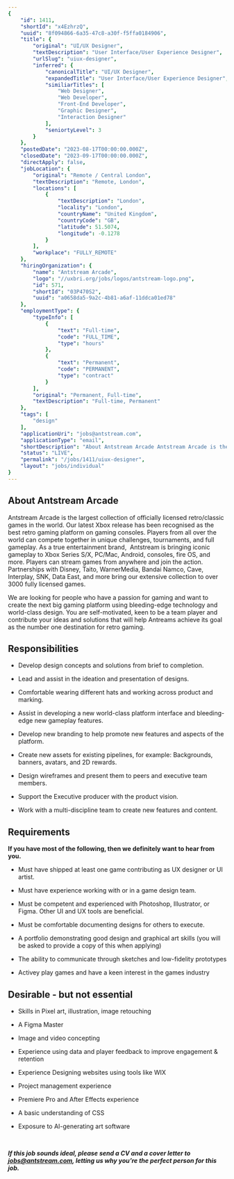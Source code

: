 ```yaml
---
{
	"id": 1411,
	"shortId": "x4EzhrzQ",
	"uuid": "8f094866-6a35-47c8-a30f-f5ffa0184906",
	"title": {
		"original": "UI/UX Designer",
		"textDescription": "User Interface/User Experience Designer",
		"urlSlug": "uiux-designer",
		"inferred": {
			"canonicalTitle": "UI/UX Designer",
			"expandedTitle": "User Interface/User Experience Designer",
			"similiarTitles": [
				"Web Designer",
				"Web Developer",
				"Front-End Developer",
				"Graphic Designer",
				"Interaction Designer"
			],
			"seniortyLevel": 3
		}
	},
	"postedDate": "2023-08-17T00:00:00.000Z",
	"closedDate": "2023-09-17T00:00:00.000Z",
	"directApply": false,
	"jobLocation": {
		"original": "Remote / Central London",
		"textDescription": "Remote, London",
		"locations": [
			{
				"textDescription": "London",
				"locality": "London",
				"countryName": "United Kingdom",
				"countryCode": "GB",
				"latitude": 51.5074,
				"longitude": -0.1278
			}
		],
		"workplace": "FULLY_REMOTE"
	},
	"hiringOrganization": {
		"name": "Antstream Arcade",
		"logo": "//uxbri.org/jobs/logos/antstream-logo.png",
		"id": 571,
		"shortId": "03P470S2",
		"uuid": "a0658da5-9a2c-4b81-a6af-11ddca01ed78"
	},
	"employmentType": {
		"typeInfo": [
			{
				"text": "Full-time",
				"code": "FULL_TIME",
				"type": "hours"
			},
			{
				"text": "Permanent",
				"code": "PERMANENT",
				"type": "contract"
			}
		],
		"original": "Permanent, Full-time",
		"textDescription": "Full-time, Permanent"
	},
	"tags": [
		"design"
	],
	"applicationUri": "jobs@antstream.com",
	"applicationType": "email",
	"shortDescription": "About Antstream Arcade Antstream Arcade is the largest collection of officially licensed retro/classic games in the world. Our latest Xbox release has been recognised as the best retro gaming",
	"status": "LIVE",
	"permalink": "/jobs/1411/uiux-designer",
	"layout": "jobs/individual"
}
---
```

<h2>About Antstream Arcade</h2><p>Antstream Arcade is the largest collection of officially licensed retro/classic games in the world. Our latest Xbox release has been recognised as the best retro gaming platform&nbsp;on gaming consoles. Players from all over the world can compete together in unique challenges, tournaments, and full gameplay. As a true entertainment brand,&nbsp; Antstream is bringing iconic gameplay to Xbox Series S/X, PC/Mac, Android, consoles, fire OS, and more. Players can stream games from anywhere and join the action. Partnerships with Disney, Taito, WarnerMedia, Bandai Namco, Cave, Interplay, SNK, Data East, and more bring&nbsp;our extensive collection to over 3000 fully licensed games.&nbsp;</p><p>We are looking for people who have a passion for gaming and want to create the next big gaming platform using bleeding-edge technology and world-class design. You are self-motivated, keen to be a team player and contribute your ideas and solutions that will help Antreams achieve its goal as the number one destination for retro gaming.&nbsp;</p><h2>Responsibilities</h2><ul><li><p>Develop design concepts and solutions from brief to completion.</p></li><li><p>Lead and assist in the ideation and presentation of designs.</p></li><li><p>Comfortable wearing different hats and working across product and marking.</p></li><li><p>Assist in developing a new world-class platform interface and bleeding-edge new gameplay features.</p></li><li><p>Develop new branding to help promote new features and aspects of the platform.</p></li><li><p>Create new assets for existing pipelines, for example: Backgrounds, banners, avatars, and 2D rewards.</p></li><li><p>Design wireframes and present them to peers and executive team members.</p></li><li><p>Support the Executive producer with the product vision.</p></li><li><p>Work with a multi-discipline team to create new features and content.</p></li></ul><h2>Requirements</h2><p><strong>If you have most of the following, then we definitely want to hear from you.</strong></p><ul><li><p>Must have shipped at least one game contributing as UX designer or UI artist.</p></li><li><p>Must have experience working with or in a game design team.</p></li><li><p>Must be competent and experienced with Photoshop, Illustrator, or Figma. Other UI and UX tools are beneficial.</p></li><li><p>Must be comfortable documenting designs for others to execute.</p></li><li><p>A portfolio demonstrating good design and graphical art skills (you will be asked to provide a copy of this when applying)</p></li><li><p>The ability to communicate through sketches and low-fidelity prototypes</p></li><li><p>Activey play games and have a keen interest in the games industry</p></li></ul><h2>Desirable - but not essential​</h2><ul><li><p>Skills in Pixel art, illustration, image retouching</p></li><li><p>A Figma Master</p></li><li><p>Image and video concepting</p></li><li><p>Experience using data and player feedback to improve engagement &amp; retention</p></li><li><p>Experience Designing websites using tools like WIX</p></li><li><p>Project management experience</p></li><li><p>Premiere Pro and After Effects experience</p></li><li><p>A basic understanding of CSS</p></li><li><p>Exposure to AI-generating art software</p></li></ul><p>​</p><p><strong><em>If this job sounds ideal, please send a CV and a cover letter to </em></strong><a target="_blank" rel="noopener noreferrer nofollow" href="mailto:jobs@antstream.com"><strong><em>jobs@antstream.com</em></strong></a><strong><em>, letting us why you’re the perfect person for this job.</em></strong></p>
